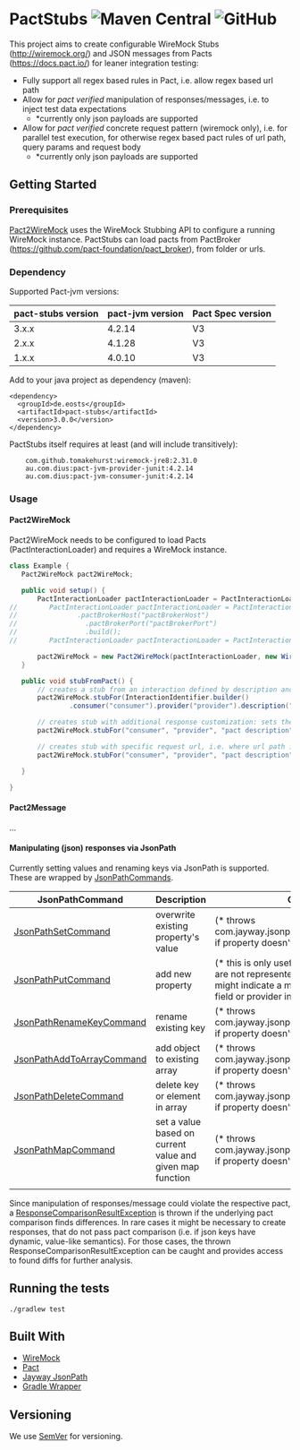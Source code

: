 # PactStubs ![Maven Central](https://img.shields.io/maven-central/v/de.eosts/pact-stubs?style=plastic) ![GitHub](https://img.shields.io/github/license/EOS-TS/pact-stubs?style=plastic)

This project aims to create configurable WireMock Stubs (http://wiremock.org/) and JSON messages from
Pacts (https://docs.pact.io/) for leaner integration testing:

* Fully support all regex based rules in Pact, i.e. allow regex based url path
* Allow for *pact verified* manipulation of responses/messages, i.e. to inject test data expectations
    * *currently only json payloads are supported
* Allow for *pact verified* concrete request pattern (wiremock only), i.e. for parallel test execution, for otherwise
  regex based pact rules of url path, query params and request body
    + *currently only json payloads are supported

## Getting Started

### Prerequisites

[Pact2WireMock](src/main/java/de/eosts/pactstubs/Pact2WireMock.java) uses the WireMock Stubbing API to configure a
running WireMock instance. PactStubs can load pacts from PactBroker (https://github.com/pact-foundation/pact_broker),
from folder or urls.

### Dependency

Supported Pact-jvm versions:

| pact-stubs version | pact-jvm version | Pact Spec version |
|--------------------|------------------|-------------------|
| 3.x.x              | 4.2.14           | V3                |
| 2.x.x              | 4.1.28           | V3                |
| 1.x.x              | 4.0.10           | V3                |

Add to your java project as dependency (maven):

 ```
 <dependency>
   <groupId>de.eosts</groupId>
   <artifactId>pact-stubs</artifactId>
   <version>3.0.0</version>
 </dependency>
 ```

PactStubs itself requires at least (and will include transitively):

 ```
     com.github.tomakehurst:wiremock-jre8:2.31.0    
     au.com.dius:pact-jvm-provider-junit:4.2.14
     au.com.dius:pact-jvm-consumer-junit:4.2.14
 ```

### Usage

#### Pact2WireMock

Pact2WireMock needs to be configured to load Pacts (PactInteractionLoader) and requires a WireMock instance.

 ```java
class Example {
    Pact2WireMock pact2WireMock;

    public void setup() {
        PactInteractionLoader pactInteractionLoader = PactInteractionLoader.folderBuilder().path(pathToPacts).build();
//        PactInteractionLoader pactInteractionLoader = PactInteractionLoader.pactBrokerBuilder()
//               .pactBrokerHost("pactBrokerHost")
//                 .pactBrokerPort("pactBrokerPort")
//                 .build();
//        PactInteractionLoader pactInteractionLoader = PactInteractionLoader.urlsBuilder().urls(new String[]{"url"}).build();

        pact2WireMock = new Pact2WireMock(pactInteractionLoader, new WireMock(mockServerHost, mockserverPort));
    }

    public void stubFromPact() {
        // creates a stub from an interaction defined by description and (optional) provider state 
        pact2WireMock.stubFor(InteractionIdentifier.builder()
                .consumer("consumer").provider("provider").description("description").providerState("providerState"));

        // creates stub with additional response customization: sets the value 'testId' to jsonPath '$.example.id'
        pact2WireMock.stubFor("consumer", "provider", "pact description", new JsonPathSetCommand("$.example.id", "testId"));

        // creates stub with specific request url, i.e. where url path in pact is a regex expression (e.g. /api/resource/(.+)/property)
        pact2WireMock.stubFor("consumer", "provider", "pact description", SpecificRequestSpec.builder().urlPath("/api/resource/12345/property").build());

    }

}

```

#### Pact2Message

...

#### Manipulating (json) responses via JsonPath

Currently setting values and renaming keys via JsonPath is supported. These are wrapped
by [JsonPathCommands](src/main/java/de/eosts/pactstubs/jsonpath/JsonPathCommand.java).

| JsonPathCommand                                                                                       | Description                                               | Comments                                                                                                                                                                                    |
|-------------------------------------------------------------------------------------------------------|-----------------------------------------------------------|---------------------------------------------------------------------------------------------------------------------------------------------------------------------------------------------|
| [JsonPathSetCommand](src/main/java/de/eosts/pactstubs/jsonpath/JsonPathSetCommand.java)               | overwrite existing property's value                       | (* throws com.jayway.jsonpath.PathNotFoundException if property doesn't exist)                                                                                                              |
| [JsonPathPutCommand](src/main/java/de/eosts/pactstubs/jsonpath/JsonPathPutCommand.java)               | add new property                                          | (* this is only useful for *optional* fields, which are not represented in pact contracts. Usage might indicate a missing pact for the optional field or provider interface is too generic) | 
| [JsonPathRenameKeyCommand](src/main/java/de/eosts/pactstubs/jsonpath/JsonPathRenameKeyCommand.java)   | rename existing key                                       | (* throws com.jayway.jsonpath.PathNotFoundException if property doesn't exist)                                                                                                              |
| [JsonPathAddToArrayCommand](src/main/java/de/eosts/pactstubs/jsonpath/JsonPathAddToArrayCommand.java) | add object to existing array                              | (* throws com.jayway.jsonpath.PathNotFoundException if property doesn't exist)                                                                                                              |
| [JsonPathDeleteCommand](src/main/java/de/eosts/pactstubs/jsonpath/JsonPathDeleteCommand.java)         | delete key or element in array                            | (* throws com.jayway.jsonpath.PathNotFoundException if property doesn't exist)                                                                                                              |
| [JsonPathMapCommand](src/main/java/de/eosts/pactstubs/jsonpath/JsonPathMapCommand.java)               | set a value based on current value and given map function | (* throws com.jayway.jsonpath.PathNotFoundException if property doesn't exist)                                                                                                              |
|                                                                                                       |                                                           |                                                                                                                                                                                             |

Since manipulation of responses/message could violate the respective pact,
a [ResponseComparisonResultException](src/main/java/de/eosts/pactstubs/exception/ResponseComparisonResultException.java)
is thrown if the underlying pact comparison finds differences. In rare cases it might be necessary to create responses,
that do not pass pact comparison (i.e. if json keys have dynamic, value-like semantics). For those cases, the thrown
ResponseComparisonResultException can be caught and provides access to found diffs for further analysis.

## Running the tests

   ```
   ./gradlew test
   ```

## Built With

* [WireMock](http://wiremock.org/)
* [Pact](https://docs.pact.io/)
* [Jayway JsonPath](https://github.com/json-path/JsonPath)
* [Gradle Wrapper](https://docs.gradle.org/current/userguide/gradle_wrapper.html)

## Versioning

We use [SemVer](http://semver.org/) for versioning. 
 
 